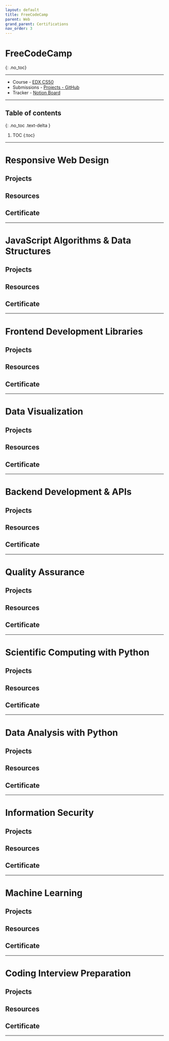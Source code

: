```yaml
---
layout: default
title: FreeCodeCamp
parent: Web
grand_parent: Certifications
nav_order: 3
---
```


# FreeCodeCamp
{: .no_toc}

---

- Course - [EDX CS50](https://freecodecamp.org)
- Submissions - [Projects - GitHub](https://github.com/CodeDotJS/freakodecamp)
- Tracker - [Notion Board](https://notion.so)

---

## Table of contents
{: .no_toc .text-delta }

1. TOC
{:toc}

---

# Responsive Web Design

## Projects

## Resources

## Certificate

---

# JavaScript Algorithms & Data Structures

## Projects

## Resources

## Certificate

---

# Frontend Development Libraries

## Projects

## Resources

## Certificate

---

# Data Visualization

## Projects

## Resources

## Certificate

---

# Backend Development & APIs

## Projects

## Resources

## Certificate

---

# Quality Assurance

## Projects

## Resources

## Certificate

---

# Scientific Computing with Python

## Projects

## Resources

## Certificate

---

# Data Analysis with Python

## Projects

## Resources

## Certificate

---

# Information Security

## Projects

## Resources

## Certificate

---

# Machine Learning

## Projects

## Resources

## Certificate

---

# Coding Interview Preparation

## Projects

## Resources

## Certificate

---
